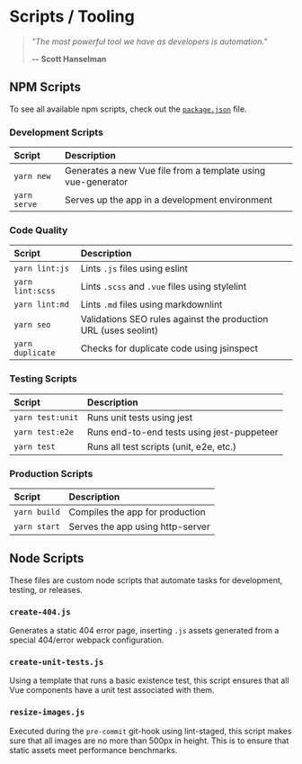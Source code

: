 # Scripts / Tooling

> *"The most powerful tool we have as developers is automation."*
>
> **-- Scott Hanselman**

## NPM Scripts

To see all available npm scripts, check out the [`package.json`](../package.json) file.

### Development Scripts

| Script       | Description                                                  |
| :----------- | :----------------------------------------------------------- |
| `yarn new`   | Generates a new Vue file from a template using vue-generator |
| `yarn serve` | Serves up the app in a development environment               |

### Code Quality

| Script           | Description                                                     |
| :--------------- | :-------------------------------------------------------------- |
| `yarn lint:js`   | Lints `.js` files using eslint                                  |
| `yarn lint:scss` | Lints `.scss` and `.vue` files using stylelint                  |
| `yarn lint:md`   | Lints `.md` files using markdownlint                            |
| `yarn seo`       | Validations SEO rules against the production URL (uses seolint) |
| `yarn duplicate` | Checks for duplicate code using jsinspect                       |

### Testing Scripts

| Script           | Description                                |
| :--------------- | :----------------------------------------- |
| `yarn test:unit` | Runs unit tests using jest                 |
| `yarn test:e2e`  | Runs end-to-end tests using jest-puppeteer |
| `yarn test`      | Runs all test scripts (unit, e2e, etc.)    |

### Production Scripts

| Script       | Description                      |
| :----------- | :------------------------------- |
| `yarn build` | Compiles the app for production  |
| `yarn start` | Serves the app using http-server |

## Node Scripts

These files are custom node scripts that automate tasks for development, testing, or releases.

### `create-404.js`

Generates a static 404 error page, inserting `.js` assets generated from a special 404/error webpack configuration.

### `create-unit-tests.js`

Using a template that runs a basic existence test, this script ensures that all Vue components have a unit test associated with them.

### `resize-images.js`

Executed during the `pre-commit` git-hook using lint-staged, this script makes sure that all images are no more than 500px in height. This is to ensure that static assets meet performance benchmarks.
